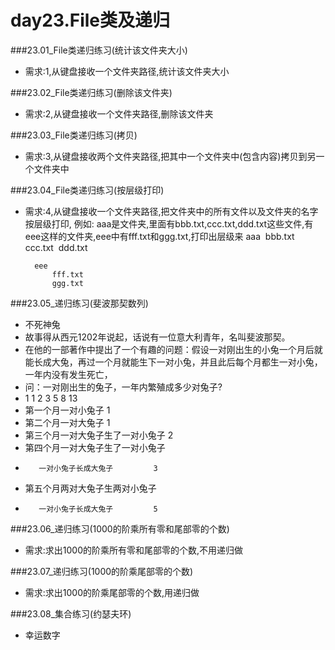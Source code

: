 # day23.File类及递归

###23.01_File类递归练习(统计该文件夹大小)

* 需求:1,从键盘接收一个文件夹路径,统计该文件夹大小

###23.02_File类递归练习(删除该文件夹)

* 需求:2,从键盘接收一个文件夹路径,删除该文件夹

###23.03_File类递归练习(拷贝)
* 需求:3,从键盘接收两个文件夹路径,把其中一个文件夹中(包含内容)拷贝到另一个文件夹中

###23.04_File类递归练习(按层级打印)
* 需求:4,从键盘接收一个文件夹路径,把文件夹中的所有文件以及文件夹的名字按层级打印, 例如:
	aaa是文件夹,里面有bbb.txt,ccc.txt,ddd.txt这些文件,有eee这样的文件夹,eee中有fff.txt和ggg.txt,打印出层级来
	aaa
	​	bbb.txt
	​	ccc.txt
	​	ddd.txt
	
		eee
			fff.txt
			ggg.txt

###23.05_递归练习(斐波那契数列)
* 不死神兔
* 故事得从西元1202年说起，话说有一位意大利青年，名叫斐波那契。
* 在他的一部著作中提出了一个有趣的问题：假设一对刚出生的小兔一个月后就能长成大兔，再过一个月就能生下一对小兔，并且此后每个月都生一对小兔，一年内没有发生死亡，
* 问：一对刚出生的兔子，一年内繁殖成多少对兔子?
* 1 1 2 3 5 8 13
* 第一个月一对小兔子					1
* 第二个月一对大兔子					1
* 第三个月一对大兔子生了一对小兔子		2
* 第四个月一对大兔子生了一对小兔子
* 		 一对小兔子长成大兔子			3
* 第五个月两对大兔子生两对小兔子	
* 		 一对小兔子长成大兔子			5

###23.06_递归练习(1000的阶乘所有零和尾部零的个数)
* 需求:求出1000的阶乘所有零和尾部零的个数,不用递归做

###23.07_递归练习(1000的阶乘尾部零的个数)
* 需求:求出1000的阶乘尾部零的个数,用递归做

###23.08_集合练习(约瑟夫环)

* 幸运数字